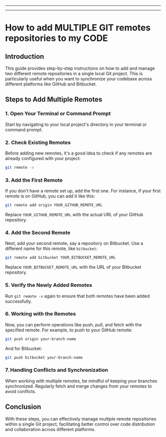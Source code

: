 
---
---

# How to add MULTIPLE GIT remotes repositories to my CODE

## Introduction
This guide provides step-by-step instructions on how to add and manage two different remote repositories in a single local Git project. This is particularly useful when you want to synchronize your codebase across different platforms like GitHub and Bitbucket.

## Steps to Add Multiple Remotes

### 1. Open Your Terminal or Command Prompt
Start by navigating to your local project's directory in your terminal or command prompt.

### 2. Check Existing Remotes
Before adding new remotes, it's a good idea to check if any remotes are already configured with your project:
```bash
git remote -v
```

### 3. Add the First Remote
If you don't have a remote set up, add the first one. For instance, if your first remote is on GitHub, you can add it like this:
```bash
git remote add origin YOUR_GITHUB_REMOTE_URL
```
Replace `YOUR_GITHUB_REMOTE_URL` with the actual URL of your GitHub repository.

### 4. Add the Second Remote
Next, add your second remote, say a repository on Bitbucket. Use a different name for this remote, like `bitbucket`:
```bash
git remote add bitbucket YOUR_BITBUCKET_REMOTE_URL
```
Replace `YOUR_BITBUCKET_REMOTE_URL` with the URL of your Bitbucket repository.

### 5. Verify the Newly Added Remotes
Run `git remote -v` again to ensure that both remotes have been added successfully.

### 6. Working with the Remotes
Now, you can perform operations like push, pull, and fetch with the specified remote. For example, to push to your GitHub remote:
```bash
git push origin your-branch-name
```
And for Bitbucket:
```bash
git push bitbucket your-branch-name
```

### 7. Handling Conflicts and Synchronization
When working with multiple remotes, be mindful of keeping your branches synchronized. Regularly fetch and merge changes from your remotes to avoid conflicts.

## Conclusion
With these steps, you can effectively manage multiple remote repositories within a single Git project, facilitating better control over code distribution and collaboration across different platforms.
